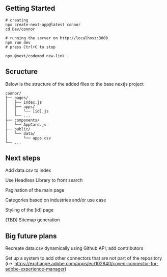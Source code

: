 ## Getting Started

```
# creating
npx create-next-app@latest connor
cd Dev/connor

# running the server on http://localhost:3000
npm run dev
# press Ctrl+C to stop 

npx @next/codemod new-link .
```

## Scructure
Below is the structure of the added files to the base nextjs project

```
connor/
├── pages/
│   ├── index.js
│   ├── apps/
│   │   └── [id].js
│   └── ...
├── components/
│   └── AppCard.js
├── public/
│   └── data/
│       └── apps.csv
└── ...
```

## Next steps

Add data.csv to index 

Use Headless Library to front search

Pagination of the main page

Categories based on industries and/or use case

Styling of the [id] page

(TBD) Sitemap generation

## Big future plans

Recreate data.csv dynamically using Github API; add contributors

Set up a system to add other connectors that are not part of the repository (i.e. https://exchange.adobe.com/apps/ec/102840/coveo-connector-for-adobe-experience-manager)
